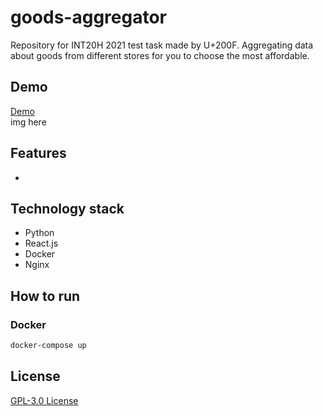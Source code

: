 # goods-aggregator
Repository for INT20H 2021 test task made by U+200F.
Aggregating data about goods from different stores for you to choose the most affordable.

## Demo
[Demo](https://grechka.tech/) <br/>
img here

## Features
- 

## Technology stack
- Python
- React.js
- Docker
- Nginx

## How to run
### Docker
```sh
docker-compose up
```

## License
[GPL-3.0 License](https://github.com/gurland/goods-aggregator/blob/main/LICENSE)